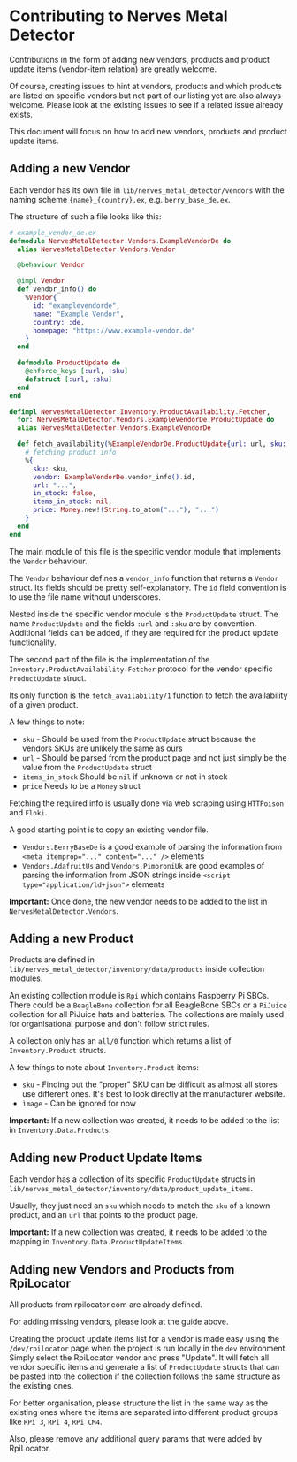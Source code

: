 # Contributing to Nerves Metal Detector

Contributions in the form of adding new vendors, products and
product update items (vendor-item relation) are greatly welcome.

Of course, creating issues to hint at vendors, products and 
which products are listed on specific vendors but not part of our listing yet 
are also always welcome. Please look at the existing issues to see if a related issue already exists.

This document will focus on how to add new vendors, products and product update items.

## Adding a new Vendor

Each vendor has its own file in `lib/nerves_metal_detector/vendors` 
with the naming scheme `{name}_{country}.ex`, e.g. `berry_base_de.ex`.

The structure of such a file looks like this:

```elixir
# example_vendor_de.ex
defmodule NervesMetalDetector.Vendors.ExampleVendorDe do
  alias NervesMetalDetector.Vendors.Vendor

  @behaviour Vendor

  @impl Vendor
  def vendor_info() do
    %Vendor{
      id: "examplevendorde",
      name: "Example Vendor",
      country: :de,
      homepage: "https://www.example-vendor.de"
    }
  end

  defmodule ProductUpdate do
    @enforce_keys [:url, :sku]
    defstruct [:url, :sku]
  end
end

defimpl NervesMetalDetector.Inventory.ProductAvailability.Fetcher,
  for: NervesMetalDetector.Vendors.ExampleVendorDe.ProductUpdate do
  alias NervesMetalDetector.Vendors.ExampleVendorDe

  def fetch_availability(%ExampleVendorDe.ProductUpdate{url: url, sku: sku}) do
    # fetching product info
    %{
      sku: sku,
      vendor: ExampleVendorDe.vendor_info().id,
      url: "...",
      in_stock: false,
      items_in_stock: nil,
      price: Money.new!(String.to_atom("..."), "...")
    }
  end
end
```

The main module of this file is the specific vendor module 
that implements the `Vendor` behaviour. 

The `Vendor` behaviour defines a `vendor_info` function that returns 
a `Vendor` struct. Its fields should be pretty self-explanatory.
The `id` field convention is to use the file name without underscores.

Nested inside the specific vendor module is the `ProductUpdate` struct.
The name `ProductUpdate` and the fields `:url` and `:sku` are by convention. 
Additional fields can be added, if they are required for the product update functionality.

The second part of the file is the implementation of the 
`Inventory.ProductAvailability.Fetcher` protocol for the vendor specific `ProductUpdate` struct.

Its only function is the `fetch_availability/1` function to fetch the availability of a given product.

A few things to note:

- `sku` - Should be used from the `ProductUpdate` struct because the vendors SKUs are unlikely the same as ours
- `url` - Should be parsed from the product page and not just simply be the value from the `ProductUpdate` struct
- `items_in_stock` Should be `nil` if unknown or not in stock
- `price` Needs to be a `Money` struct

Fetching the required info is usually done via web scraping using `HTTPoison` and `Floki`.

A good starting point is to copy an existing vendor file. 

- `Vendors.BerryBaseDe` is a good example of parsing the information from `<meta itemprop="..." content="..." />` elements
- `Vendors.AdafruitUs` and `Vendors.PimoroniUk` are good examples of parsing the information from JSON strings inside `<script type="application/ld+json">` elements

**Important:** Once done, the new vendor needs to be added to the list in `NervesMetalDetector.Vendors`.

## Adding a new Product

Products are defined in `lib/nerves_metal_detector/inventory/data/products` inside collection modules.

An existing collection module is `Rpi` which contains Raspberry Pi SBCs. 
There could be a `BeagleBone` collection for all BeagleBone SBCs 
or a `PiJuice` collection for all PiJuice hats and batteries. 
The collections are mainly used for organisational purpose and don't follow strict rules.

A collection only has an `all/0` function which returns a list of `Inventory.Product` structs.

A few things to note about `Inventory.Product` items:

- `sku` - Finding out the "proper" SKU can be difficult as almost all stores use different ones. It's best to look directly at the manufacturer website.
- `ìmage` - Can be ignored for now

**Important:** If a new collection was created, it needs to be added to the list in `Inventory.Data.Products`.

## Adding new Product Update Items

Each vendor has a collection of its specific `ProductUpdate` structs in
`lib/nerves_metal_detector/inventory/data/product_update_items`. 

Usually, they just need an `sku` which needs to match the `sku` of a known product,
and an `url` that points to the product page.

**Important:** If a new collection was created, it needs to be added to the mapping in `Inventory.Data.ProductUpdateItems`.


## Adding new Vendors and Products from RpiLocator

All products from rpilocator.com are already defined.

For adding missing vendors, please look at the guide above.

Creating the product update items list for a vendor is made easy
using the `/dev/rpilocator` page when the project is run locally in the `dev` environment.
Simply select the RpiLocator vendor and press "Update". It will fetch all vendor specific items and
generate a list of `ProductUpdate` structs that can be pasted into the collection
if the collection follows the same structure as the existing ones.

For better organisation, please structure the list in the same way as the existing ones
where the items are separated into different product groups like `RPi 3`, `RPi 4`, `RPi CM4`.

Also, please remove any additional query params that were added by RpiLocator.
